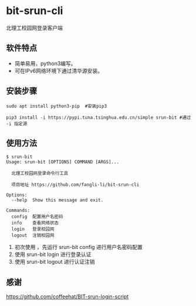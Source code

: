 # bit-srun-cli
北理工校园网登录客户端

## 软件特点
* 简单易用，python3编写。
* 可在IPv6网络环境下通过清华源安装。

## 安装步骤

```shell
sudo apt install python3-pip  #安装pip3

pip3 install -i https://pypi.tuna.tsinghua.edu.cn/simple srun-bit #通过 -i 指定源
```

## 使用方法

```shell
$ srun-bit
Usage: srun-bit [OPTIONS] COMMAND [ARGS]...

  北理工校园网登录命令行工具

  项目地址 https://github.com/fangli-li/bit-srun-cli

Options:
  --help  Show this message and exit.

Commands:
  config  配置用户名密码
  info    查看网络状态
  login   登录校园网
  logout  注销校园网
```

1. 初次使用 ，先运行 srun-bit config 进行用户名密码配置
2. 使用 srun-bit login 进行登录认证
3. 使用 srun-bit logout 进行认证注销

## 感谢
https://github.com/coffeehat/BIT-srun-login-script